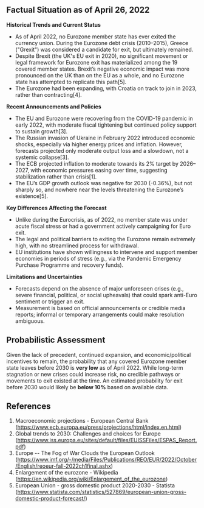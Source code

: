 ## Factual Situation as of April 26, 2022

**Historical Trends and Current Status**
- As of April 2022, no Eurozone member state has ever exited the currency union. During the Eurozone debt crisis (2010–2015), Greece ("Grexit") was considered a candidate for exit, but ultimately remained.
- Despite Brexit (the UK's EU exit in 2020), no significant movement or legal framework for Eurozone exit has materialized among the 19 covered member states. Brexit’s negative economic impact was more pronounced on the UK than on the EU as a whole, and no Eurozone state has attempted to replicate this path[5].
- The Eurozone had been expanding, with Croatia on track to join in 2023, rather than contracting[4].

**Recent Announcements and Policies**
- The EU and Eurozone were recovering from the COVID-19 pandemic in early 2022, with moderate fiscal tightening but continued policy support to sustain growth[3].
- The Russian invasion of Ukraine in February 2022 introduced economic shocks, especially via higher energy prices and inflation. However, forecasts projected only moderate output loss and a slowdown, not a systemic collapse[3].
- The ECB projected inflation to moderate towards its 2% target by 2026–2027, with economic pressures easing over time, suggesting stabilization rather than crisis[1].
- The EU’s GDP growth outlook was negative for 2030 (-0.36%), but not sharply so, and nowhere near the levels threatening the Eurozone’s existence[5].

**Key Differences Affecting the Forecast**
- Unlike during the Eurocrisis, as of 2022, no member state was under acute fiscal stress or had a government actively campaigning for Euro exit.
- The legal and political barriers to exiting the Eurozone remain extremely high, with no streamlined process for withdrawal.
- EU institutions have shown willingness to intervene and support member economies in periods of stress (e.g., via the Pandemic Emergency Purchase Programme and recovery funds).

**Limitations and Uncertainties**
- Forecasts depend on the absence of major unforeseen crises (e.g., severe financial, political, or social upheavals) that could spark anti-Euro sentiment or trigger an exit.
- Measurement is based on official announcements or credible media reports; informal or temporary arrangements could make resolution ambiguous.

## Probabilistic Assessment

Given the lack of precedent, continued expansion, and economic/political incentives to remain, the probability that any covered Eurozone member state leaves before 2030 is **very low** as of April 2022. While long-term stagnation or new crises could increase risk, no credible pathways or movements to exit existed at the time. An estimated probability for exit before 2030 would likely be **below 10%** based on available data.

## References

1. Macroeconomic projections - European Central Bank (https://www.ecb.europa.eu/press/projections/html/index.en.html)
2. Global trends to 2030: Challenges and choices for Europe (https://www.iss.europa.eu/sites/default/files/EUISSFiles/ESPAS_Report.pdf)
3. Europe -- The Fog of War Clouds the European Outlook (https://www.imf.org/-/media/Files/Publications/REO/EUR/2022/October/English/reoeur-fall-2022ch1final.ashx)
4. Enlargement of the eurozone - Wikipedia (https://en.wikipedia.org/wiki/Enlargement_of_the_eurozone)
5. European Union - gross domestic product 2020-2030 - Statista (https://www.statista.com/statistics/527869/european-union-gross-domestic-product-forecast/)